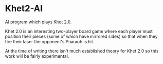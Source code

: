 # Khet2-AI
AI program which plays Khet 2.0.

Khet 2.0 is an interesting two-player board game where each player must position their pieces (some of which have mirrored sides) so that when they fire their laser the opponent's Pharaoh is hit.

At the time of writing there isn't much established theory for Khet 2.0 so this work will be fairly experimental.
